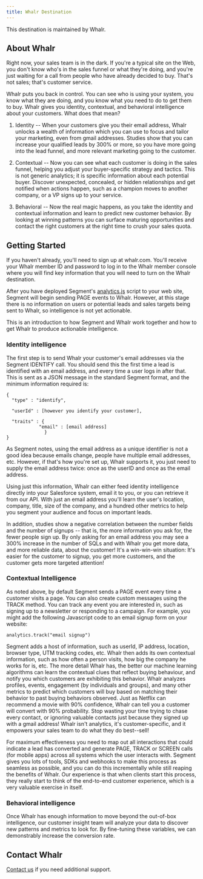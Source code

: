 ```yaml
---
title: Whalr Destination
---
```


This destination is maintained by Whalr.

## About Whalr

Right now, your sales team is in the dark.  If you're a typical site on the Web, you don't know who's in the sales funnel or what they're doing, and you're just waiting for a call from people who have already decided to buy.  That's not sales; that's customer service.

Whalr puts you back in control.  You can see who is using your system, you know what they are doing, and you know what you need to do to get them to buy.  Whalr gives you identity, contextual, and behavioral intelligence about your customers.  What does that mean?

1. Identity -- When your customers give you their email address, Whalr unlocks a wealth of information which you can use to focus and tailor your marketing, even from gmail addresses.  Studies show that you can increase your qualified leads by 300% or more, so you have more going into the lead funnel, and more relevant marketing going to the customer.

2. Contextual -- Now you can see what each customer is doing in the sales funnel, helping you adjust your buyer-specific strategy and tactics. This is not generic analytics; it is specific information about each potential buyer. Discover unexpected, concealed, or hidden relationships and get notified when actions happen, such as a champion moves to another company, or a VP signs up to your service.

3. Behavioral -- Now the real magic happens, as you take the identity and contextual information and learn to predict new customer behavior.  By looking at winning patterns you can surface maturing opportunities and contact the right customers at the right time to crush your sales quota.

## Getting Started

If you haven't already, you'll need to sign up at whalr.com.  You'll receive your Whalr member ID and password to log in to the Whalr member console where you will find key information that you will need to turn on the Whalr destination.

After you have deployed Segment's [analytics.js](https://segment.com/docs/connections/sources/catalog/libraries/website/javascript/quickstart/) script to your web site, Segment will begin sending PAGE events to Whalr.  However, at this stage there is no information on users or potential leads and sales targets being sent to Whalr, so intelligence is not yet actionable.

This is an introduction to how Segment and Whalr work together and how to get Whalr to produce actionable intelligence.

### Identity intelligence

The first step is to send Whalr your customer's email addresses via the Segment IDENTIFY call.  You should send this the first time a lead is identified with an email address, and  every time a user logs in after that.  This is sent as a JSON message in the standard Segment format, and the minimum information required is:

	{
	  "type" : "identify",

	  "userId" : [however you identify your customer],

	  "traits" : {
			    "email" : [email address]
				  }
	}

As Segment notes, using the email address as a unique identifier is not a good idea because emails change, people have multiple email addresses, etc.  However, if that's how you're set up, Whalr supports it, you just need to supply the email address twice: once as the userID and once as the email address.

Using just this information, Whalr can either feed identity intelligence directly into your Salesforce system, email it to you, or you can retrieve it from our API.  With just an email address you'll learn the user's location, company, title, size of the company, and a hundred other metrics to help you segment your audience and focus on important leads.

In addition, studies show a negative correlation between the number fields and the number of signups -- that is, the more information you ask for, the fewer people sign up.  By only asking for an email address you may see a 300% increase in the number of SQLs and with Whalr you get more data, and more reliable data, about the customer!  It's a win-win-win situation: It's easier for the customer to signup, you get more customers, and the customer gets more targeted attention!

### Contextual Intelligence

As noted above,  by default Segment sends a PAGE event every time a customer visits a page.   You can also create custom messages using the TRACK method.   You can track any event you are interested in, such as signing up to a newsletter or responding to a campaign.  For example, you might add the following Javascript code to an email signup form on your website:

	analytics.track("email signup")

Segment adds a host of information, such as userId, IP address, location, browser type, UTM tracking codes, etc. Whalr then adds its own contextual information, such as how often a person visits, how big the company he works for is, etc.  The more detail Whalr has, the better our machine learning algorithms can learn the contextual clues that reflect buying behaviour, and notify you which customers are exhibiting this behavior.  Whalr analyzes profiles, events, engagement (by individuals and groups), and many other metrics to predict which customers will buy based on matching their behavior to past buying behaviors observed. Just as Netflix can recommend a movie with 90% confidence, Whalr can tell you a customer will convert with 90% probability. Stop wasting your time trying to chase every contact, or ignoring valuable contacts just because they signed up with a gmail address!  Whalr isn't analytics, it's customer-specific, and it empowers your sales team to do what they do best--sell!

For maximum effectiveness you need to map out all interactions that could indicate a lead has converted and generate PAGE, TRACK or SCREEN calls (for mobile apps) across all systems which the user interacts with.  Segment gives you lots of tools, SDKs and webhooks to make this process as seamless as possible, and you can do this incrementally while still reaping the benefits of Whalr.  Our experience is that when clients start this process, they really start to think of the end-to-end customer experience, which is a very valuable exercise in itself.

### Behavioral intelligence

Once Whalr has enough information to move beyond the out-of-box intelligence, our customer insight team will analyze your data to discover new patterns and metrics to look for.  By fine-tuning these variables, we can demonstrably increase the conversion rate.

## Contact Whalr
[Contact us](mailto:customersuccess@whalr.com) if you need additional support.
